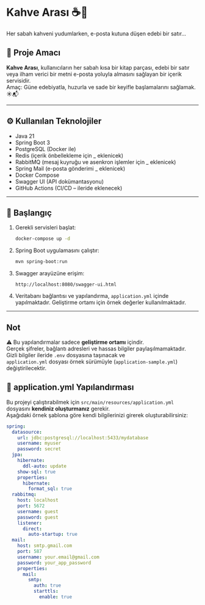 # Kahve Arası ☕📖

Her sabah kahveni yudumlarken, e-posta kutuna düşen edebi bir satır...

## 📌 Proje Amacı

**Kahve Arası**, kullanıcıların her sabah kısa bir kitap parçası, edebi bir satır veya ilham verici bir metni e-posta yoluyla almasını sağlayan bir içerik servisidir.  
Amaç: Güne edebiyatla, huzurla ve sade bir keyifle başlamalarını sağlamak. ☀️📬

---

## ⚙️ Kullanılan Teknolojiler

- Java 21
- Spring Boot 3
- PostgreSQL (Docker ile)
- Redis (içerik önbellekleme için _ eklenicek)
- RabbitMQ (mesaj kuyruğu ve asenkron işlemler için _ eklenicek)
- Spring Mail (e-posta gönderimi _ eklenicek)
- Docker Compose
- Swagger UI (API dokümantasyonu)
- GitHub Actions (CI/CD – ileride eklenecek)

---

## 🚀 Başlangıç

1. Gerekli servisleri başlat:

   ```bash
   docker-compose up -d
   ```

2. Spring Boot uygulamasını çalıştır:

   ```bash
   mvn spring-boot:run
   ```

3. Swagger arayüzüne erişim:

   ```
   http://localhost:8080/swagger-ui.html
   ```

4. Veritabanı bağlantısı ve yapılandırma, `application.yml` içinde yapılmaktadır. Geliştirme ortamı için örnek değerler kullanılmaktadır.

---

##  Not

⚠️ Bu yapılandırmalar sadece **geliştirme ortamı** içindir.  
Gerçek şifreler, bağlantı adresleri ve hassas bilgiler paylaşılmamaktadır.  
Gizli bilgiler ileride `.env` dosyasına taşınacak ve  
`application.yml` dosyası örnek sürümüyle (`application-sample.yml`) değiştirilecektir.

## 🔧 application.yml Yapılandırması

Bu projeyi çalıştırabilmek için `src/main/resources/application.yml` dosyasını **kendiniz oluşturmanız** gerekir.  
Aşağıdaki örnek şablona göre kendi bilgilerinizi girerek oluşturabilirsiniz:

```yaml
spring:
  datasource:
    url: jdbc:postgresql://localhost:5433/mydatabase
    username: myuser
    password: secret
  jpa:
    hibernate:
      ddl-auto: update
    show-sql: true
    properties:
      hibernate:
        format_sql: true
  rabbitmq:
    host: localhost
    port: 5672
    username: guest
    password: guest
    listener:
      direct:
        auto-startup: true
  mail:
    host: smtp.gmail.com
    port: 587
    username: your.email@gmail.com
    password: your_app_password
    properties:
      mail:
        smtp:
          auth: true
          starttls:
            enable: true
